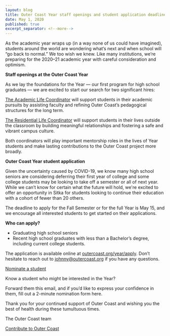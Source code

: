 ```yaml
---
layout: blog
title: Outer Coast Year staff openings and student application deadline
date: May 1, 2020
published: true
excerpt_separator: <!--more-->
---
```

As the academic year wraps up (in a way none of us could have imagined), students around the world are wondering what‘s next and when school will “go back to normal.” We too wish we knew. Like many institutions, we’re preparing for the 2020–21 academic year with careful consideration and optimism.

<!--more-->

**Staff openings at the Outer Coast Year**

As we lay the foundations for the Year — our first program for high school graduates —  we are excited to start our search for two significant hires:

[The Academic Life Coordinator](https://docs.google.com/document/d/1epkgNI1le5iWEtgpbrKKX8zEzo9UMsJhrREu_9rcWR0/edit) will support students in their academic pursuits by assisting faculty and refining Outer Coast’s pedagogical structures for the long term.

[The Residential Life Coordinator](https://docs.google.com/document/d/1KcfmbXKztxfmpBzblRpu1axEgIz_gR7DdpaId0vvZYA/edit) will support students in their lives outside the classroom by building meaningful relationships and fostering a safe and vibrant campus culture.

Both coordinators will play important mentorship roles in the lives of Year students and make lasting contributions to the Outer Coast project more broadly.

 

**Outer Coast Year student application**

Given the uncertainty caused by COVID-19, we know many high school seniors are considering deferring their first year of college and some college students may be looking to take off a semester or all of next year. While we can’t know for certain what the future will hold, we're excited to offer an opportunity in Sitka for students looking to continue their education with a cohort of fewer than 20 others.

The deadline to apply for the Fall Semester or for the full Year is May 15, and we encourage all interested students to get started on their applications.



**Who can apply?**

- Graduating high school seniors
- Recent high school graduates with less than a Bachelor’s degree, including current college students.

The application is available online at [outercoast.org/year/apply](http://outercoast.org/year/apply/). Don’t hesitate to reach out to johnny@outercoast.org if you have any questions.



[Nominate a student](http://outercoast.org/year/nominate/)

Know a student who might be interested in the Year?

Forward them this email, and if you’d like to express your confidence in them, fill out a 2-minute nomination form here.


Thank you for your continued support of Outer Coast and wishing you the best of health during these tumultuous times.

 

The Outer Coast team

[Contribute to Outer Coast](http://outercoast.org/contribute/)
